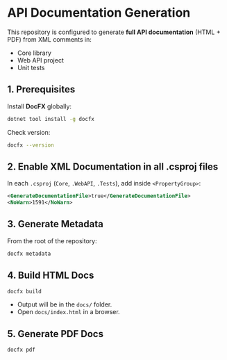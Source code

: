 # API Documentation Generation

This repository is configured to generate **full API documentation** (HTML + PDF) from XML comments in:
- Core library
- Web API project
- Unit tests

## 1. Prerequisites
Install **DocFX** globally:
```bash
dotnet tool install -g docfx
````

Check version:

```bash
docfx --version
```

## 2. Enable XML Documentation in all .csproj files

In each `.csproj` (`Core`, `.WebAPI`, `.Tests`), add inside `<PropertyGroup>`:

```xml
<GenerateDocumentationFile>true</GenerateDocumentationFile>
<NoWarn>1591</NoWarn>
```

## 3. Generate Metadata

From the root of the repository:

```bash
docfx metadata
```

## 4. Build HTML Docs

```bash
docfx build
```

* Output will be in the `docs/` folder.
* Open `docs/index.html` in a browser.

## 5. Generate PDF Docs

```bash
docfx pdf
```
